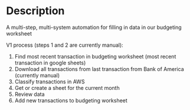 # Description

A multi-step, multi-system automation for filling in data in our budgeting worksheet

V1 process (steps 1 and 2 are currently manual):

1. Find most recent transaction in budgeting worksheet (most recent transaction in google sheets)
2. Download all transactions from last transaction from Bank of America (currently manual)
3. Classify transactions in AWS
4. Get or create a sheet for the current month
5. Review data
6. Add new transactions to budgeting worksheet
